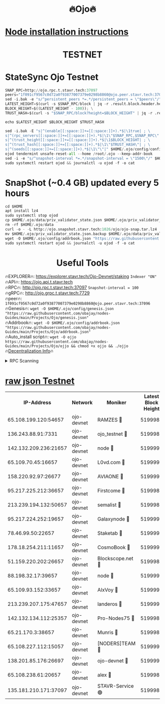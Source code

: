 <h1 align="center"> 🔥Ojo🔥</h1>

[Node installation instructions](https://github.com/obajay/nodes-Guides/tree/main/Projects/Ojo)
=

<h1 align="center"> TESTNET</h1>

# StateSync Ojo Testnet
```python
SNAP_RPC=http://ojo.rpc.t.stavr.tech:37097
peers="1f091cf9567c0d72a0f93877007379e0298b8860@ojo.peer.stavr.tech:37096"
sed -i.bak -e "s/^persistent_peers *=.*/persistent_peers = \"$peers\"/" $HOME/.ojo/config/config.toml
LATEST_HEIGHT=$(curl -s $SNAP_RPC/block | jq -r .result.block.header.height); \
BLOCK_HEIGHT=$((LATEST_HEIGHT - 100)); \
TRUST_HASH=$(curl -s "$SNAP_RPC/block?height=$BLOCK_HEIGHT" | jq -r .result.block_id.hash)

echo $LATEST_HEIGHT $BLOCK_HEIGHT $TRUST_HASH

sed -i.bak -E "s|^(enable[[:space:]]+=[[:space:]]+).*$|\1true| ; \
s|^(rpc_servers[[:space:]]+=[[:space:]]+).*$|\1\"$SNAP_RPC,$SNAP_RPC\"| ; \
s|^(trust_height[[:space:]]+=[[:space:]]+).*$|\1$BLOCK_HEIGHT| ; \
s|^(trust_hash[[:space:]]+=[[:space:]]+).*$|\1\"$TRUST_HASH\"| ; \
s|^(seeds[[:space:]]+=[[:space:]]+).*$|\1\"\"|" $HOME/.ojo/config/config.toml
ojod tendermint unsafe-reset-all --home /root/.ojo --keep-addr-book
sed -i -e "s/^snapshot-interval *=.*/snapshot-interval = \"1500\"/" $HOME/.ojo/config/app.toml
sudo systemctl restart ojod && journalctl -u ojod -f -o cat
```
# SnapShot (~0.4 GB) updated every 5 hours
```python
cd $HOME
apt install lz4
sudo systemctl stop ojod
cp $HOME/.ojo/data/priv_validator_state.json $HOME/.ojo/priv_validator_state.json.backup
rm -rf $HOME/.ojo/data
curl -o - -L http://ojo.snapshot.stavr.tech:1026/ojo/ojo-snap.tar.lz4 | lz4 -c -d - | tar -x -C $HOME/.ojo --strip-components 2
mv $HOME/.ojo/priv_validator_state.json.backup $HOME/.ojo/data/priv_validator_state.json
wget -O $HOME/.ojo/config/addrbook.json "https://raw.githubusercontent.com/obajay/nodes-Guides/main/Projects/Ojo/addrbook.json"
sudo systemctl restart ojod && journalctl -u ojod -f -o cat
```
 <h1 align="center"> Useful Tools</h1>

🔥EXPLORER🔥:        https://explorer.stavr.tech/Ojo-Devnet/staking        `Indexer "ON"` \
🔥API🔥:                     https://ojo.api.t.stavr.tech \
🔥RPC🔥:                    http://ojo.rpc.t.stavr.tech:37097              `Snapshot-interval = 100` \
🔥gRPC🔥:                  http://ojo.grpc.t.stavr.tech:7729 \
🔥peer🔥:                   `1f091cf9567c0d72a0f93877007379e0298b8860@ojo.peer.stavr.tech:37096` \
🔥Genesis🔥:    ```wget -O $HOME/.ojo/config/genesis.json "https://raw.githubusercontent.com/obajay/nodes-Guides/main/Projects/Ojo/genesis.json"``` \
🔥Addrbook🔥:    ```wget -O $HOME/.ojo/config/addrbook.json "https://raw.githubusercontent.com/obajay/nodes-Guides/main/Projects/Ojo/addrbook.json"``` \
🔥Auto_install script🔥: ```wget -O ojjo https://raw.githubusercontent.com/obajay/nodes-Guides/main/Projects/Ojo/ojjo && chmod +x ojjo && ./ojjo``` \
🔥[Decentralization Info](https://github.com/obajay/StateSync-snapshots/tree/main/Projects/Ojo/Decentralization)🔥



<details>
<summary>RPC Scanning</summary>

<h2 align="center"> We scan nodes in real time every 4 hours. And we provide the final result of RPC endpoints.
We cannot influence the operation of these nodes in any way. </h2>


```python
If Voting Power is higher than 0 --> then the Node is a validator of the network and may be subject to attack and be a potential threat to the chain.
```
```python
We marked such validators with a red symbol
```

</details>

[raw json Testnet](https://rpc-check.ojot.stavr.tech/ojot/rpc-ojot-result.json)
=


<table><tr><th>IP-Address</th><th>Network</th><th>Moniker</th><th>Latest Block Height</th><th>Earliest Block Height</th><th>Catching Up</th><th>Tx Index</th><th>Voting Power</th><th>Scan Time</th></tr><tr><td>65.108.199.120:54657</td><td>ojo-devnet</td><td>RAMZES 🔴</td><td>5199988</td><td>306156</td><td>False</td><td>on</td><td>15420</td><td>2024-01-30T06:58:43.780797993UTC</td></tr><tr><td>136.243.88.91:7331</td><td>ojo-devnet</td><td>ojo_testnet 🔴</td><td>5199989</td><td>308845</td><td>False</td><td>on</td><td>1000</td><td>2024-01-30T06:58:50.046891251UTC</td></tr><tr><td>142.132.209.236:21657</td><td>ojo-devnet</td><td>node 🔴</td><td>5199992</td><td>350001</td><td>False</td><td>on</td><td>1999</td><td>2024-01-30T06:59:07.690758671UTC</td></tr><tr><td>65.109.70.45:16657</td><td>ojo-devnet</td><td>L0vd.com 🔴</td><td>5199994</td><td>695918</td><td>False</td><td>off</td><td>998</td><td>2024-01-30T06:59:16.224999797UTC</td></tr><tr><td>158.220.92.97:26677</td><td>ojo-devnet</td><td>AVIAONE 🔴</td><td>5199991</td><td>2754001</td><td>False</td><td>on</td><td>19926</td><td>2024-01-30T06:59:02.696889762UTC</td></tr><tr><td>95.217.225.212:36657</td><td>ojo-devnet</td><td>Firstcome 🔴</td><td>5199989</td><td>2985946</td><td>False</td><td>on</td><td>13566</td><td>2024-01-30T06:58:49.816404996UTC</td></tr><tr><td>213.239.194.132:50657</td><td>ojo-devnet</td><td>semalist 🔴</td><td>5199988</td><td>3223522</td><td>False</td><td>on</td><td>21037</td><td>2024-01-30T06:58:44.073817518UTC</td></tr><tr><td>95.217.224.252:19657</td><td>ojo-devnet</td><td>Galaxynode 🔴</td><td>5199994</td><td>3685492</td><td>False</td><td>on</td><td>11888</td><td>2024-01-30T06:59:15.101759355UTC</td></tr><tr><td>78.46.99.50:22657</td><td>ojo-devnet</td><td>Staketab 🔴</td><td>5199994</td><td>4254801</td><td>False</td><td>on</td><td>1276</td><td>2024-01-30T06:59:16.468155268UTC</td></tr><tr><td>178.18.254.211:11657</td><td>ojo-devnet</td><td>CosmoBook 🔴</td><td>5199993</td><td>4392001</td><td>False</td><td>off</td><td>1047</td><td>2024-01-30T06:59:10.049216068UTC</td></tr><tr><td>51.159.220.202:26657</td><td>ojo-devnet</td><td>Blockscope.net 🔴</td><td>5199988</td><td>4425001</td><td>False</td><td>on</td><td>1790</td><td>2024-01-30T06:58:42.855287390UTC</td></tr><tr><td>88.198.32.17:39657</td><td>ojo-devnet</td><td>node 🔴</td><td>5199993</td><td>4710001</td><td>False</td><td>on</td><td>90677</td><td>2024-01-30T06:59:10.293264794UTC</td></tr><tr><td>65.109.93.152:33657</td><td>ojo-devnet</td><td>AlxVoy 🔴</td><td>5199992</td><td>4943001</td><td>False</td><td>on</td><td>4491415</td><td>2024-01-30T06:59:07.440637102UTC</td></tr><tr><td>213.239.207.175:47657</td><td>ojo-devnet</td><td>landeros 🔴</td><td>5199992</td><td>4967924</td><td>False</td><td>off</td><td>11083</td><td>2024-01-30T06:59:02.942884336UTC</td></tr><tr><td>142.132.134.112:25357</td><td>ojo-devnet</td><td>Pro-Nodes75 🔴</td><td>5199989</td><td>5099989</td><td>False</td><td>on</td><td>24651</td><td>2024-01-30T06:58:47.034626321UTC</td></tr><tr><td>65.21.170.3:38657</td><td>ojo-devnet</td><td>Munris 🔴</td><td>5199989</td><td>5099989</td><td>False</td><td>off</td><td>20123</td><td>2024-01-30T06:58:49.432896782UTC</td></tr><tr><td>65.108.227.112:15057</td><td>ojo-devnet</td><td>[NODERS]TEAM 🔴</td><td>5199994</td><td>5099994</td><td>False</td><td>off</td><td>9999</td><td>2024-01-30T06:59:15.502353515UTC</td></tr><tr><td>138.201.85.176:26697</td><td>ojo-devnet</td><td>ojo-devnet 🔴</td><td>5199994</td><td>5099994</td><td>False</td><td>on</td><td>1000024000</td><td>2024-01-30T06:59:15.839217009UTC</td></tr><tr><td>65.108.238.61:20657</td><td>ojo-devnet</td><td>alex 🔴</td><td>5199988</td><td>5131001</td><td>False</td><td>on</td><td>11359</td><td>2024-01-30T06:58:43.320772138UTC</td></tr><tr><td>135.181.210.171:37097</td><td>ojo-devnet</td><td>STAVR-Service 🟢</td><td>5199988</td><td>5198001</td><td>False</td><td>on</td><td>0</td><td>2024-01-30T06:58:44.687104571UTC</td></tr></table>
